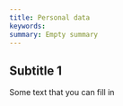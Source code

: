 ```yaml
---
title: Personal data
keywords:
summary: Empty summary
---
```


## Subtitle 1

Some text that you can fill in